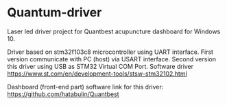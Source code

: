 # Quantum-driver

Laser led driver project for Quantbest acupuncture dashboard for Windows 10.

Driver based on stm32f103c8 microcontroller using UART interface.
First version communicate with PC (host) via USART interface.
Second version this driver using USB as STM32 Virtual COM Port. Software driver https://www.st.com/en/development-tools/stsw-stm32102.html

Dashboard (front-end part) software link for this driver: https://github.com/hatabulin/Quantbest
